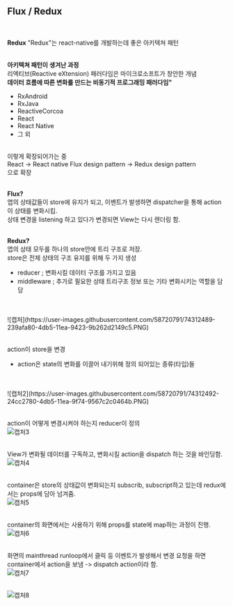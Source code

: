 
## Flux / Redux
<br>

**Redux**
"Redux"는 react-native를 개발하는데 좋은 아키텍쳐 패턴
<br>
<br>

**아키텍쳐 패턴이 생겨난 과정**
<br>
리엑티브(Reactive eXtension) 패러다임은 마이크로소프트가 창안한 개념
<br>
**데이터 흐름에 따른 변화를 만드는 비동기적 프로그래밍 패러다임"**
<br>
* RxAndroid
* RxJava
* ReactiveCorcoa
* React
* React Native
* 그 외
<br>
이렇게 확장되어가는 중
<br>
React -> React native
Flux design pattern -> Redux design pattern
<br>
으로 확장
<br>
<br>

**Flux?**
<br>
앱의 상태값들이 store에 유지가 되고, 이벤트가 발생하면 dispatcher을 통해 action이 상태를 변화시킴.<br>
상태 변경을 listening 하고 있다가 변경되면 View는 다시 렌더링 함.
<br>
<br>

**Redux?**
<br>
앱의 상태 모두를 하나의 store안에 트리 구조로 저장.<br>
store은 전체 상태의 구조 유지를 위해 두 가지 생성
* reducer ; 변화시킬 데이터 구조를 가지고 있음
* middleware ; 추가로 필요한 상태 트리구조 정보 또는 기타 변화시키는 역할을 담당
<br>
<br>
![캡처](https://user-images.githubusercontent.com/58720791/74312489-239afa80-4db5-11ea-9423-9b262d2149c5.PNG)
<br>
<br>

action이 store을 변경
* action은 state의 변화를 이끌어 내기위해 정의 되어있는 종류(타입)들
<br>
<br>
![캡처2](https://user-images.githubusercontent.com/58720791/74312492-24cc2780-4db5-11ea-9f74-9567c2c0464b.PNG)
<br>
<br>

action이 어떻게 변경시켜야 하는지 reducer이 정의<br>
![캡처3](https://user-images.githubusercontent.com/58720791/74312494-24cc2780-4db5-11ea-81e6-ed84dd6d4881.PNG)
<br>
<br>

View가 변화될 데이터를 구독하고, 변화시킬 action을 dispatch 하는 것을 바인딩함.<br>
![캡처4](https://user-images.githubusercontent.com/58720791/74312496-2564be00-4db5-11ea-8e2b-d98d355d8755.PNG)
<br>
<br>

container은 store의 상태값이 변화되는지 subscrib, subscript하고 있는데 redux에서는 props에 담아 넘겨줌.<br>
![캡처5](https://user-images.githubusercontent.com/58720791/74312499-25fd5480-4db5-11ea-9d84-647c3386d619.PNG)
<br>
<br>

container의 화면에서는 사용하기 위해 props를 state에 map하는 과정이 진행.<br>
![캡처6](https://user-images.githubusercontent.com/58720791/74312501-2695eb00-4db5-11ea-8be9-907e1fc1542e.PNG)
<br>
<br>

화면의 mainthread runloop에서 클릭 등 이벤트가 발생해서 변경 요청을 하면 container에서 action을 보냄 -> dispatch action이라 함.<br>
![캡처7](https://user-images.githubusercontent.com/58720791/74312503-272e8180-4db5-11ea-831f-ee463a6a7c49.PNG)
<br>
<br>

![캡처8](https://user-images.githubusercontent.com/58720791/74312505-272e8180-4db5-11ea-84bf-9830761fd8fb.PNG)
<br>
<br>





